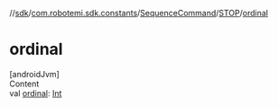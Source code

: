 //[sdk](../../../../index.md)/[com.robotemi.sdk.constants](../../index.md)/[SequenceCommand](../index.md)/[STOP](index.md)/[ordinal](ordinal.md)



# ordinal  
[androidJvm]  
Content  
val [ordinal](ordinal.md): [Int](https://kotlinlang.org/api/latest/jvm/stdlib/kotlin/-int/index.html)  



